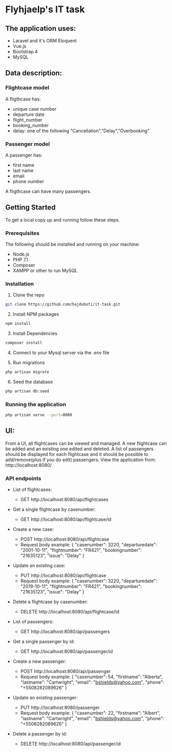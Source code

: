 # Flyhjaelp's IT task

## The application uses:

* Laravel and it's ORM Eloquent
* Vue.js
* Bootstrap 4
* MySQL

## Data description:

### Flightcase model

A fligthcase has:
* unique case number
* departure date
* flight_number
* booking_number
* delay: one of the following "Cancellation","Delay","Overbooking"

### Passenger model

A passenger has:
* first name
* last name
* email
* phone number

A fligthcase can have many passengers.

<!-- GETTING STARTED -->
## Getting Started

To get a local copy up and running follow these steps.

### Prerequisites

The following should be installed and running on your machine:

* Node.js
* PHP 7.1
* Composer
* XAMPP or other to run MySQL

### Installation

1. Clone the repo
```sh
git clone https://github.com/hajduboti/it-task.git
```
2. Install NPM packages
```sh
npm install
```
3. Install Dependencies
```sh
composer install
```
4. Connect to your Mysql server via the .env file

5. Run migrations
```sh
php artisan migrate
```
6. Seed the database
```sh
php artisan db:seed
```

### Running the application

```sh
php artisan serve --port=8080
```

## UI:

From a UI, all flightcases can be viewed and managed. A new flightcase can be added and an existing one edited and deleted. 
A list of passengers should be displayed for each flightcase and it should be possible to add/remove(plus if you do edit) passengers. 
View the application from: http://localhost:8080/

### API endpoints

* List of flightcases:
    * GET http://localhost:8080/api/flightcases
* Get a single flightcase by casenumber:
    * GET http://localhost:8080/api/flightcase/id
* Create a new case:
    * POST http://localhost:8080/api/flightcase
    * Request body example:
        {
            "casenumber": 3220,
            "departuredate": "2001-10-11",
            "flightnumber": "FR421",
            "bookingnumber": "21635123",
            "issue": "Delay"
        }
* Update an existing case:
    * PUT http://localhost:8080/api/flightcase
    * Request body example:
        {
            "casenumber": 3220,
            "departuredate": "2019-10-11",
            "flightnumber": "FR421",
            "bookingnumber": "21635123",
            "issue": "Delay"
        }
* Delete a flightcase by casenumber:
    * DELETE http://localhost:8080/api/flightcase/id

* List of passengers:
    * GET http://localhost:8080/api/passengers
* Get a single passenger by id:
    * GET http://localhost:8080/api/passenger/id
* Create a new passenger:
    * POST http://localhost:8080/api/passenger
    * Request body example:
        {
            "casenumber": 54,
            "firstname": "Alberta",
            "lastname": "Cartwright",
            "email": "bshields@yahoo.com",
            "phone": "+5508282089626"
        }
* Update an existing passenger:
    * PUT http://localhost:8080/passenger
    * Request body example:
        {
            "casenumber": 22,
            "firstname": "Albert",
            "lastname": "Cartwright",
            "email": "bshields@yahoo.com",
            "phone": "+5508282089626"
        }
* Delete a passenger by id:
    * DELETE http://localhost:8080/api/passenger/id
